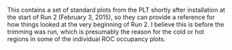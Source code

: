 This contains a set of standard plots from the PLT shortly after installation at the start of Run 2 (February 3, 2015), so they can provide a reference for how things looked at the very beginning of Run 2. I believe this is before the trimming was run, which is presumably the reason for the cold or hot regions in some of the individual ROC occupancy plots.